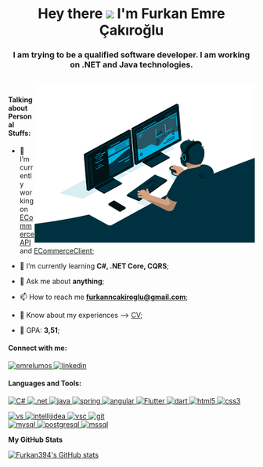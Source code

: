 <h1 align="center"> Hey there <img src="https://media.giphy.com/media/hvRJCLFzcasrR4ia7z/giphy.gif" height="25px"> I'm Furkan Emre Çakıroğlu </h1>
<h3 align="center">I am trying to be a qualified software developer. I am working on .NET and Java technologies.</h3>

<br>

<img align="right" alt="GIF" src="https://github.com/Furkan394/Furkan394/blob/main/code.gif" width="450" height="320" />

<h4 align="left"> Talking about Personal Stuffs: </h4>

- 🔭 I’m currently working on [ECommerceAPI](https://github.com/Furkan394/ECommerceAPI) and [ECommerceClient](https://github.com/Furkan394/ECommerceClient);

- 🌱 I’m currently learning **C#, .NET Core, CQRS**;

- 💬 Ask me about **anything**;

- 📫 How to reach me **furkanncakiroglu@gmail.com**;

- 📄 Know about my experiences --> [CV](https://drive.google.com/drive/u/0/folders/1dzVJtZbH45TmWLbeJZayk8ayvLFZX0V-);

- 📝 GPA: **3,51**;

<h4 align="left"> Connect with me: </h4>

<p align="left">
<a align="center" href="https://twitter.com/emrelumos"> <img alt="emrelumos" src="https://img.shields.io/badge/Twitter-0077B5?style=for-the-badge&logo=twitter&logoColor=white" alt="linkd" style="vertical-align:top margin:6px 4px">
<a align="center" href="https://www.linkedin.com/in/furkan-emre-cakiroglu/"> <img alt="linkedin" src="https://img.shields.io/badge/LinkedIn-0077B5?style=for-the-badge&logo=linkedin&logoColor=white" alt="linkd" style="vertical-align:top margin:6px 4px"> </a>
</p>

<h4 align="left">Languages and Tools:</h4>

<p align="left"> 
<a href="https://www.w3schools.com/cs/" target="_blank"> <img src="https://img.shields.io/badge/C%23-239120?style=for-the-badge&logo=c-sharp&logoColor=white" alt="C#" style="vertical-align:top margin:6px 4px"> </a>
<a href="https://learn.microsoft.com/tr-tr/dotnet/welcome" target="_blank"> <img src="https://img.shields.io/badge/.NET%20Core-512BD4?style=for-the-badge&logo=dotnet&logoColor=white" alt=".net" style="vertical-align:top margin:6px 4px"> </a>
<a href="https://www.java.com" target="_blank"> <img src="https://img.shields.io/badge/Java-ED8B00?style=for-the-badge&logo=java&logoColor=purple" alt="java" style="vertical-align:top margin:6px 4px"> </a>
<a href="https://spring.io/" target="_blank"> <img src="https://img.shields.io/badge/Spring-6DB33F?style=for-the-badge&logo=spring&logoColor=white" alt="spring" style="vertical-align:top margin:6px 4px"> </a>
<a href="https://angular.io" target="_blank"> <img src="https://img.shields.io/badge/angular-%23DD0031.svg?style=for-the-badge&logo=angular&logoColor=white" alt="angular" style="vertical-align:top margin:6px 4px"> </a>
<a href="https://flutter.dev" target="_blank"> <img src="https://img.shields.io/badge/Flutter-0175C2?style=for-the-badge&logo=flutter&logoColor=white" alt="Flutter" style="vertical-align:top margin:6px 4px"> </a> 
<a href="https://dart.dev" target="_blank"> <img src="https://img.shields.io/badge/Dart-0175C2?style=for-the-badge&logo=dart&logoColor=white" alt="dart" style="vertical-align:top margin:6px 4px"> </a>
<a href="https://www.w3.org/html/" target="_blank"> <img src="https://img.shields.io/badge/HTML5-E34F26?style=for-the-badge&logo=html5&logoColor=white" alt="html5" style="vertical-align:top margin:6px 4px"/> </a>
<a href="https://www.w3schools.com/css/" target="_blank"> <img src="https://img.shields.io/badge/CSS3-1572B6?style=for-the-badge&logo=css3&logoColor=white" alt="css3" style="vertical-align:top margin:6px 4px"/> </a>

<a href="https://visualstudio.microsoft.com/tr/" target="_blank"> <img src="https://img.shields.io/badge/Visual%20Studio-5C2D91.svg?style=for-the-badge&logo=visual-studio&logoColor=white" alt="vs" style="vertical-align:top margin:6px 4px"/> </a>
<a href="https://www.jetbrains.com/idea/" target="_blank"> <img src="https://img.shields.io/badge/IntelliJIDEA-000000.svg?style=for-the-badge&logo=intellij-idea&logoColor=white" alt="intellijidea" style="vertical-align:top margin:6px 4px"> </a>
<a href="https://code.visualstudio.com" target="_blank"> <img src="https://img.shields.io/badge/VS_Code-0078D4?style=for-the badge&logo=visual%20studio%20code&logoColor=white" alt="vsc" style="vertical-align:top margin:6px 4px"/> </a>
<a href="https://git-scm.com/" target="_blank"> <img src="https://img.shields.io/badge/git-%23F05033.svg?style=for-the-badge&logo=git&logoColor=white" alt="git" style="vertical-align:top margin:6px 4px"> </a>  
<a href="https://www.mysql.com/" target="_blank"> <img src="https://img.shields.io/badge/MySQL-00000F?style=for-the-badge&logo=mysql&logoColor=white" alt="mysql" style="vertical-align:top margin:6px 4px"> </a> 
<a href="https://www.postgresql.org" target="_blank"> <img src="https://img.shields.io/badge/PostgreSQL-316192?style=for-the-badge&logo=postgresql&logoColor=white" alt="postgresql" style="vertical-align:top margin:6px 4px"/> </a> 
<a href="https://www.microsoft.com/tr-tr/sql-server/sql-server-2019" target="_blank"> <img src="https://img.shields.io/badge/Microsoft%20SQL%20Sever-CC2927?style=for-the-badge&logo=microsoft%20sql%20server&logoColor=white" alt="mssql" style="vertical-align:top margin:6px 4px"/> </a> 
</p>


<b>My GitHub Stats</b>

<a href="http://www.github.com/Furkan394"><img src="https://github-readme-stats.vercel.app/api?username=Furkan394&show_icons=true&hide=prs,issues,contribs&count_private=true&title_color=0891b2&text_color=ffffff&icon_color=0891b2&bg_color=1c1917&hide_border=true&show_icons=true" alt="Furkan394's GitHub stats" /></a>
